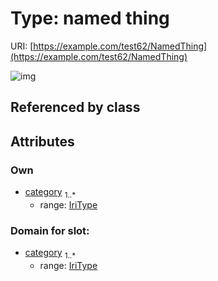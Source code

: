 
# Type: named thing




URI: [https://example.com/test62/NamedThing](https://example.com/test62/NamedThing)


![img](http://yuml.me/diagram/nofunky;dir:TB/class/)

## Referenced by class


## Attributes


### Own

 * [category](category.md)  <sub>1..*</sub>
    * range: [IriType](type/IriType.md)

### Domain for slot:

 * [category](category.md)  <sub>1..*</sub>
    * range: [IriType](type/IriType.md)
